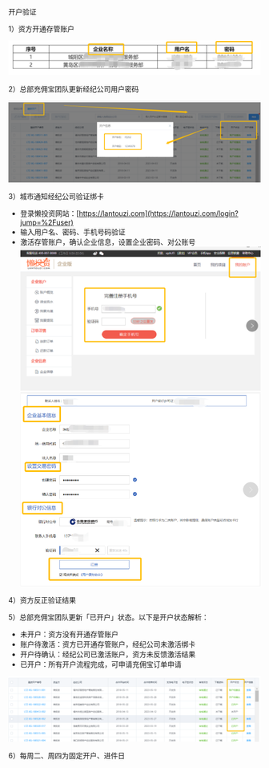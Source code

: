 开户验证

1）资方开通存管账户

![](/1/开通存管户)

2）总部充佣宝团队更新经纪公司用户密码

![](/assets/激活)

3）城市通知经纪公司验证绑卡

* 登录懒投资网站：[https://lantouzi.com](https://lantouzi.com/login?jump=%2Fuser)
* 输入用户名、密码、手机号码验证
* 激活存管账户，确认企业信息，设置企业密码、对公账号![](/assets/账号激活)![](/assets/import.png123)

4）资方反正验证结果

5）总部充佣宝团队更新「已开户」状态。以下是开户状态解析：

* 未开户：资方没有开通存管账户
* 账户待激活：资方已开通存管账户，经纪公司未激活绑卡
* 开户待确认：经纪公司已激活账户，资方未反馈激活结果
* 已开户：所有开户流程完成，可申请充佣宝订单申请

![](/1/已开户)

6）每周二、周四为固定开户、进件日


